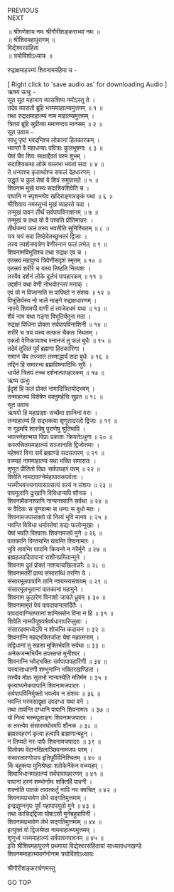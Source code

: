 PREVIOUS  
NEXT  
  
॥ श्रीगणेशाय नमः श्रीगौरीशङ्कराभ्यां नमः ॥  
॥ श्रीशिवमहापुराणम् ॥  
विद्येश्वरसंहिता  
॥ त्रयोविंशोऽध्यायः ॥  
  
रुद्राक्षमाहात्म्यं शिवनाममहिमा च -  
  
  
[ Right click to 'save audio as' for downloading Audio ]  
ऋषय ऊचुः -  
सूत सूत महाभाग व्यासशिष्य नमोऽस्तु ते ।  
तदेव व्यासतो ब्रूहि भस्ममाहात्म्यमुत्तमम् ॥ १ ॥  
तथा रुद्राक्षमाहात्म्यं नाम माहात्म्यमुत्तमम् ।  
त्रितयं ब्रूहि सुप्रीत्या ममानन्दय मानसम् ॥ २ ॥  
सूत उवाच -  
साधु पृष्टं भवद्‌भिश्च लोकानां हितकारकम् ।  
भवन्तो वै महाधन्याः पवित्राः कुलभूषणाः ॥ ३ ॥  
येषां चैव शिवः साक्षाद्दैवतं परमं शुभम् ।  
सदाशिवकथा लोके वल्लभा भवतां सदा ॥ ४ ॥  
ते धन्याश्च कृतार्थाश्च सफलं देहधारणम् ।  
उद्धृतं च कुलं तेषां ये शिवं समुपासते ॥ ५ ॥  
शिवनाम मुखे यस्य सदाशिवशिवेति च ।  
पापानि न स्पृशन्त्येव खदिराङ्‌गारङ्‌कं यथा ॥ ६ ॥  
श्रीशिवाय नमस्तुभ्यं मुखं व्याहरते यदा ।  
तन्मुखं पावनं तीर्थं सर्वपापविनाशनम् ॥ ७ ॥  
तन्मुखं च तथा यो वै पश्यति प्रीतिमान्नरः ।  
तीर्थजन्यं फलं तस्य भवतीति सुनिश्चितम् ॥ ८ ॥  
यत्र त्रयं सदा तिष्ठेदेतच्छुभतरं द्विजाः ।  
तस्य स्पर्शनमात्रेण वेणीस्नान फलं लभेत् ॥ ९ ॥  
शिवनामविभूतिश्च तथा रुद्राक्ष एव च ।  
एतत्त्रयं महापुण्यं त्रिवेणीसदृशं स्मृतम् ॥ १० ॥  
एतत्त्रयं शरीरे च यस्य तिष्ठति नित्यशः ।  
तस्यैव दर्शनं लोके दुर्लभं पापहारकम् ॥ ११ ॥  
तद्दर्शनं यथा वेणी नोभयोरन्तरं मनाक् ।  
एवं यो न विजानाति स पापिष्ठो न संशयः ॥ १२ ॥  
विभूतिर्यस्य नो भाले नाङ्‌गे रुद्राक्षधारणम् ।  
नास्ये शिवमयी वाणी तं त्यजेदधमं यथा ॥ १३ ॥  
शैवं नाम यथा गङ्‌गा विभूतिर्यमुना मता ।  
रुद्राक्षं विधिना प्रोक्ता सर्वपापविनाशिनी ॥ १४ ॥  
शरीरे च त्रयं यस्य तत्फलं चैकतः स्थितम् ।  
एकतो वेणिकायाश्च स्नानजं तु फलं बुधैः ॥ १५ ॥  
तदेवं तुलितं पूर्वं ब्रह्मणा हितकारिणा ।  
समानं चैव तज्जातं तस्माद्धार्यं सदा बुधैः ॥ १६ ॥  
तद्दिनं हि समारभ्य ब्रह्मविष्ण्वादिभिः सुरैः ।  
धार्यते त्रितयं तच्च दर्शनात्पापहारकम् ॥ १७ ॥  
ऋष्य ऊचुः  
ईदृशं हि फलं प्रोक्तं नामादित्रितयोद्‌भवम् ।  
तन्माहात्म्यं विशेषेण वक्तुमर्हसि सुव्रत ॥ १८ ॥  
सूत उवाच  
ऋषयो हि महाप्राज्ञाः सच्छैवा ज्ञानिनां वराः ।  
तन्माहात्म्यं हि सद्‌भक्त्या शृणुतादरतो द्विजाः ॥ १९ ॥  
स गूढमपि शास्त्रेषु पुराणेषु श्रुतिष्वपि ।  
भवत्स्नेहान्मया विप्राः प्रकाशः क्रियतेऽधुना ॥ २० ॥  
कस्तत्त्रितयमाहात्म्यं सञ्जानाति द्विजोत्तमाः ।  
महेश्वरं विना सर्वं ब्रह्माण्डे सदसत्परम् ॥ २१ ॥  
वच्म्यहं नाममाहात्म्यं यथा भक्ति समासतः ।  
शृणुत प्रीतितो विप्राः सर्वपापहरं परम् ॥ २२ ॥  
शिवेति नामदावाग्नेर्महापातकपर्वताः ।  
भस्मीभवन्त्यनायासात्सत्यं सत्यं न संशयः ॥ २३ ॥  
पापमूलानि दुःखानि विविधान्यपि शौनक ।  
शिवनामैकनश्यानि नान्यनश्यानि सर्वथा ॥ २४ ॥  
स वैदिकः स पुण्यात्मा स धन्यः स बुधो मतः ।  
शिवनामजपासक्तो यो नित्यं भुवि मानव ॥ २५ ॥  
भवन्ति विविधा धर्मास्तेषां सद्यः फलोन्मुखाः ।  
येषां भवति विश्वासः शिवनामजपे मुने ॥ २६ ॥  
पातकानि विनश्यन्ति यावन्ति शिवनामतः ।  
भुवि तावन्ति पापानि क्रियन्ते न नरैर्मुने ॥ २७ ॥  
ब्रह्महत्यादिपापानां राशीनप्रमितान्मुने ।  
शिवनाम द्रुतं प्रोक्तं नाशयत्यखिलान्नरैः ॥ २८ ॥  
शिवनामतरीं प्राप्य संसाराब्धिं तरन्ति ये ।  
संसारमूलपापानि तानि नश्यन्त्यसंशयम् ॥ २९ ॥  
संसारमूलभूतानां पातकानां महामुने ।  
शिवनाम कुठारेण विनाशो जायते ध्रुवम् ॥ ३० ॥  
शिवनामामृतं पेयं पापदावानलार्दितैः ।  
पापदावाग्नितप्तानां शान्तिस्तेन विना न हि ॥ ३१ ॥  
शिवेति नामपीयूषवर्षवर्षधारापरिप्लुताः ।  
संसारदवमध्येऽपि न शोचन्ति कदाचन ॥ ३२ ॥  
शिवनाम्नि महद्‌भक्तिर्जाता येषां महात्मनाम् ।  
तद्विधानां तु सहसा मुक्तिर्भवति सर्वथा ॥ ३३ ॥  
अनेकजन्मभिर्येन तपस्तप्तं मुनीश्वर ।  
शिवनाम्नि भवेद्‌भक्तिः सर्वपापापहारिणी ॥ ३४ ॥  
यस्यासाधारणी शम्भुनाम्नि भक्तिरखण्डिता ।  
तस्यैव मोक्षः सुलभो नान्यस्येति मतिर्मम ॥ ३५ ॥  
कृत्वाप्यनेकपापानि शिवनामजपादरः ।  
सर्वपापविनिर्मुक्तो भवत्येव न संशयः ॥ ३६ ॥  
भवन्ति भस्मसाद्वृक्षा दवदग्धा यथा वने ।  
तथा तावन्ति दग्धानि पापानि शिवनामतः ॥ ३७ ॥  
यो नित्यं भस्मपूताङ्‌गः शिवनामजपादरः ।  
स तरत्येव संसारमघोरमपि शौनक ॥ ३८ ॥  
ब्रह्मस्वहरणं कृत्वा हत्वापि ब्राह्मणान्बहून् ।  
न लिप्यते नरः पापैः शिवनामजपादरः ॥ ३९ ॥  
विलोक्य वेदानखिलाञ्छिवनामजपः परम् ।  
संसारतारणोपाय इतिपूर्वैर्विनिश्चितम् ॥ ४० ॥  
किं बहूक्त्या मुनिश्रेष्ठाः श्लोकेनैकेन वच्म्यहम् ।  
शिवाभिधानमाहात्म्यं सर्वपापापहारणम् ॥ ४१ ॥  
पापानां हरणं शम्भोर्नामः शक्तिर्हि पावनी ।  
शक्नोति पातकं तावत्कर्तुं नापि नरः क्वचित् ॥ ४२ ॥  
शिवनामप्रभावेण लेभे सद्‌गतिमुत्तमाम् ।  
इन्द्रद्युम्ननृपः पूर्वं महापापयुतो मुने ॥ ४३ ॥  
तथा काचिद्‌द्विजा योषाऽसौ मुनेबहुपापिनी ।  
शिवनामप्रभावेण लेभे सद्‌गतिमुत्तमाम् ॥ ४४ ॥  
इत्युक्तं वो द्विजश्रेष्ठा नाममाहात्म्यमुत्तमम् ।  
शृणुध्वं भस्ममाहात्म्यं सर्वपावनपावनम् ॥ ४५ ॥  
इति श्रीशिवमहापुराणे प्रथमायां विद्येश्वरसंहितायां साध्यसाधनखण्डे  
शिवनममाहात्म्यवर्णनोनाम त्रयोविंशोऽध्यायः  
  
  
श्रीगौरीशङ्करार्पणमस्तु  
  
GO TOP
